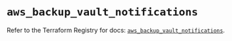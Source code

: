 # `aws_backup_vault_notifications`

Refer to the Terraform Registry for docs: [`aws_backup_vault_notifications`](https://registry.terraform.io/providers/hashicorp/aws/5.88.0/docs/resources/backup_vault_notifications).
